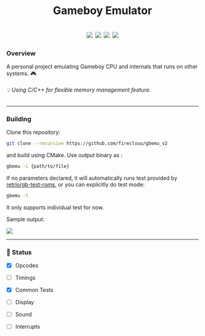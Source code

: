 <div class="myWrapper" markdown="1">
<h1>
  <div align="center">
  <p> Gameboy Emulator </p>  
  <img src="https://img.shields.io/badge/stability-wip-lightgrey.svg">
  <img src="https://img.shields.io/github/commit-activity/w/fireclouu/gbemu_v2">
  <img src="https://img.shields.io/github/repo-size/fireclouu/gbemu_v2">
  <img src="https://img.shields.io/github/last-commit/fireclouu/gbemu_v2">
  </div>
</h1>

### Overview
A personal project emulating Gameboy CPU and internals that runs on other systems. :video_game:
###### :bulb: Using C/C++ for flexible memory management feature.

___
### Building
Clone this repository:
``` bash
git clone --recursive https://github.com/fireclouu/gbemu_v2
```

and build using CMake. Use output binary as :
``` bash
gbemu -i {path/to/file}
```

If no parameters declared, it will automatically runs test provided by [retrio/gb-test-roms](https://github.com/retrio/gb-test-roms/tree/master), or you can explicitly do test mode:
``` bash
gbemu -t
```

It only supports individual test for now.

Sample output:

<img src="https://github.com/fireclouu/gbemu_v2/raw/7fc68e3c9c3d85031ae942650d81591d739847ce/blob/image_tests.png">

___
### :green_book: Status
- [x] Opcodes
- [ ] Timings
- [x] Common Tests
- [ ] Display
- [ ] Sound
- [ ] Interrupts


</div>
